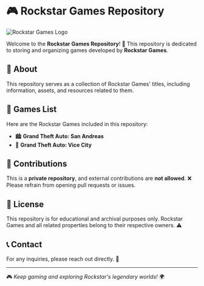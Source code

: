 # 🎮 Rockstar Games Repository
![Rockstar Games Logo]([https://upload.wikimedia.org/wikipedia/commons/thumb/5/5e/Rockstar_Games_Logo.svg/512px-Rockstar_Games_Logo.svg.png](https://upload.wikimedia.org/wikipedia/commons/thumb/9/97/Rockstar_logo_for_tweets.png/640px-Rockstar_logo_for_tweets.png))

Welcome to the **Rockstar Games Repository**! 🚀 This repository is dedicated to storing and organizing games developed by **Rockstar Games**. 

## 📌 About
This repository serves as a collection of Rockstar Games' titles, including information, assets, and resources related to them.

## 📂 Games List
Here are the Rockstar Games included in this repository:
- 🏙 **Grand Theft Auto: San Andreas**
- 🌴 **Grand Theft Auto: Vice City**

## 🚫 Contributions
This is a **private repository**, and external contributions are **not allowed**. ❌ Please refrain from opening pull requests or issues.

## 📜 License
This repository is for educational and archival purposes only. Rockstar Games and all related properties belong to their respective owners. ⚠️

## 📞 Contact
For any inquiries, please reach out directly. 📩

---
🎮 *Keep gaming and exploring Rockstar's legendary worlds!* 🌍

